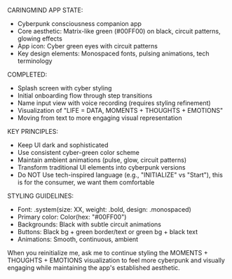 CARINGMIND APP STATE:
- Cyberpunk consciousness companion app
- Core aesthetic: Matrix-like green (#00FF00) on black, circuit patterns, glowing effects
- App icon: Cyber green eyes with circuit patterns
- Key design elements: Monospaced fonts, pulsing animations, tech terminology

COMPLETED:
- Splash screen with cyber styling
- Initial onboarding flow through step transitions
- Name input view with voice recording (requires styling refinement)
- Visualization of "LIFE = DATA, MOMENTS + THOUGHTS + EMOTIONS"
- Moving from text to more engaging visual representation

KEY PRINCIPLES:
- Keep UI dark and sophisticated
- Use consistent cyber-green color scheme
- Maintain ambient animations (pulse, glow, circuit patterns)
- Transform traditional UI elements into cyberpunk versions
- Do NOT Use tech-inspired language (e.g., "INITIALIZE" vs "Start"), this is for the consumer, we want them comfortable

STYLING GUIDELINES:
- Font: .system(size: XX, weight: .bold, design: .monospaced)
- Primary color: Color(hex: "#00FF00")
- Backgrounds: Black with subtle circuit animations
- Buttons: Black bg + green border/text or green bg + black text
- Animations: Smooth, continuous, ambient

When you reinitialize me, ask me to continue styling the MOMENTS + THOUGHTS + EMOTIONS visualization to feel more cyberpunk and visually engaging while maintaining the app's established aesthetic.
